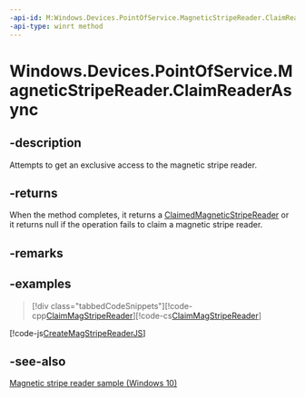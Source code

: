 ```yaml
---
-api-id: M:Windows.Devices.PointOfService.MagneticStripeReader.ClaimReaderAsync
-api-type: winrt method
---
```


<!-- Method syntax
public Windows.Foundation.IAsyncOperation<Windows.Devices.PointOfService.ClaimedMagneticStripeReader> ClaimReaderAsync()
-->

# Windows.Devices.PointOfService.MagneticStripeReader.ClaimReaderAsync

## -description
Attempts to get an exclusive access to the magnetic stripe reader.

## -returns
When the method completes, it returns a [ClaimedMagneticStripeReader](claimedmagneticstripereader.md) or it returns null if the operation fails to claim a magnetic stripe reader.

## -remarks

## -examples


> [!div class="tabbedCodeSnippets"][!code-cpp[ClaimMagStripeReader](../windows.devices.pointofservice/code/MagneticStripeReader/cpp/Scenario1.xaml.cpp#SnippetClaimMagStripeReader)][!code-cs[ClaimMagStripeReader](../windows.devices.pointofservice/code/MagneticStripeReader/cs/Scenario1.xaml.cs#SnippetClaimMagStripeReader)]

[!code-js[CreateMagStripeReaderJS](../windows.devices.pointofservice/code/MagneticStripeReader/js/scenario1.js#SnippetCreateMagStripeReaderJS)]

## -see-also
[Magnetic stripe reader sample (Windows 10)](http://go.microsoft.com/fwlink/p/?LinkId=620017)

